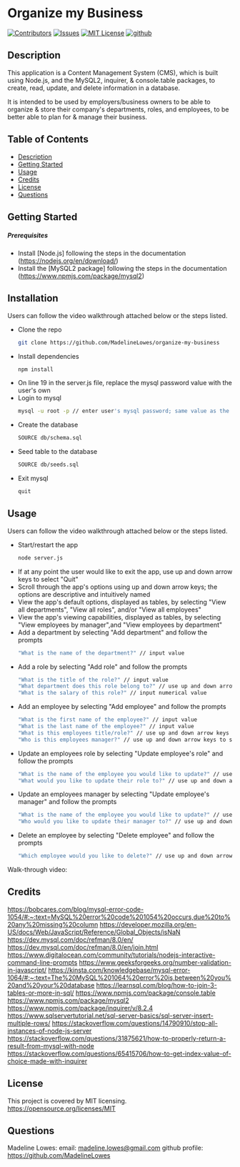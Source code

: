# Organize my Business

[![Contributors][contributors-shield]][contributors-url]
[![Issues][issues-shield]][issues-url]
[![MIT License][license-shield]][license-url]
[![github][github-shield]][github-url]

## Description

This application is a Content Management System (CMS), which is built using Node.js, and the MySQL2, inquirer, & console.table packages, to create, read, update, and delete information in a database. 

It is intended to be used by employers/business owners to be able to organize & store their company's departments, roles, and employees, to be better able to plan for & manage their business.

## Table of Contents

- [Description](#description)
- [Getting Started](#getting_started)
- [Usage](#usage)
- [Credits](#credits)
- [License](#license)
- [Questions](#questions)

## Getting Started

##### Prerequisites

- Install [Node.js] following the steps in the documentation (https://nodejs.org/en/download/)
- Install the [MySQL2 package] following the steps in the documentation (https://www.npmjs.com/package/mysql2)

## Installation

Users can follow the video walkthrough attached below or the steps listed.
- Clone the repo
  ```sh
  git clone https://github.com/MadelineLowes/organize-my-business
  ```
- Install dependencies
  ```sh
  npm install
  ```
- On line 19 in the server.js file, replace the mysql password value with the user's own
- Login to mysql
  ```sh
  mysql -u root -p // enter user's mysql password; same value as the step above
  ```
- Create the database
  ```sh
  SOURCE db/schema.sql
  ```
- Seed table to the database
  ```sh
  SOURCE db/seeds.sql
  ```
- Exit mysql
  ```sh
  quit
  ```

## Usage

Users can follow the video walkthrough attached below or the steps listed.

- Start/restart the app
  ```sh
  node server.js
  ```
- If at any point the user would like to exit the app, use up and down arrow keys to select "Quit"
- Scroll through the app's options using up and down arrow keys; the options are descriptive and intuitively named
- View the app's default options, displayed as tables, by selecting "View all departments", "View all roles", and/or "View all employees"
- View the app's viewing capabilities, displayed as tables, by selecting "View employees by manager",and "View employees by department"
- Add a department by selecting "Add department" and follow the prompts
  ```sh
  "What is the name of the department?" // input value
  ```
- Add a role by selecting "Add role" and follow the prompts
  ```sh
  "What is the title of the role?" // input value
  "What department does this role belong to?" // use up and down arrow keys to select
  "What is the salary of this role?" // input numerical value
  ```
- Add an employee by selecting "Add employee" and follow the prompts
  ```sh
  "What is the first name of the employee?" // input value
  "What is the last name of the employee?" // input value
  "What is this employees title/role?" // use up and down arrow keys to select
  "Who is this employees manager?" // use up and down arrow keys to select
  ```
- Update an employees role by selecting "Update employee's role" and follow the prompts
  ```sh
  "What is the name of the employee you would like to update?" // use up and down arrow keys to select
  "What would you like to update their role to?" // use up and down arrow keys to select
  ```
- Update an employees manager by selecting "Update employee's manager" and follow the prompts
  ```sh
  "What is the name of the employee you would like to update?" // use up and down arrow keys to select
  "Who would you like to update their manager to?" // use up and down arrow keys to select
  ```
- Delete an employee by selecting "Delete employee" and follow the prompts
  ```sh
  "Which employee would you like to delete?" // use up and down arrow keys to select
  ```

Walk-through video:


## Credits

https://bobcares.com/blog/mysql-error-code-1054/#:~:text=MySQL%20error%20code%201054%20occurs,due%20to%20any%20missing%20column
https://developer.mozilla.org/en-US/docs/Web/JavaScript/Reference/Global_Objects/isNaN
https://dev.mysql.com/doc/refman/8.0/en/
https://dev.mysql.com/doc/refman/8.0/en/join.html
https://www.digitalocean.com/community/tutorials/nodejs-interactive-command-line-prompts
https://www.geeksforgeeks.org/number-validation-in-javascript/
https://kinsta.com/knowledgebase/mysql-error-1064/#:~:text=The%20MySQL%201064%20error%20is,between%20you%20and%20your%20database
https://learnsql.com/blog/how-to-join-3-tables-or-more-in-sql/
https://www.npmjs.com/package/console.table
https://www.npmjs.com/package/mysql2
https://www.npmjs.com/package/inquirer/v/8.2.4
https://www.sqlservertutorial.net/sql-server-basics/sql-server-insert-multiple-rows/
https://stackoverflow.com/questions/14790910/stop-all-instances-of-node-js-server
https://stackoverflow.com/questions/31875621/how-to-properly-return-a-result-from-mysql-with-node
https://stackoverflow.com/questions/65415706/how-to-get-index-value-of-choice-made-with-inquirer

## License

This project is covered by MIT licensing.
https://opensource.org/licenses/MIT

## Questions

Madeline Lowes:
email: madeline.lowes@gmail.com
github profile: https://github.com/MadelineLowes

<!-- MARKDOWN LINKS & IMAGES -->
<!-- https://www.markdownguide.org/basic-syntax/#reference-style-links -->

[contributors-shield]: https://img.shields.io/github/contributors/MadelineLowes/organize-my-business.svg?style=for-the-badge
[contributors-url]: https://github.com/MadelineLowes/organize-my-business/graphs/contributors
[issues-shield]: https://img.shields.io/github/issues/MadelineLowes/organize-my-business.svg?style=for-the-badge
[issues-url]: https://github.com/MadelineLowes/organize-my-business/issues
[license-shield]: https://img.shields.io/github/license/MadelineLowes/organize-my-business.svg?style=for-the-badge
[license-url]: https://github.com/MadelineLowes/organize-my-business/blob/main/LICENSE
[github-shield]: https://img.shields.io/badge/-github-black.svg?style=for-the-badge&logo=github&colorB=555
[github-url]: https://github.com/MadelineLowes/organize-my-business
